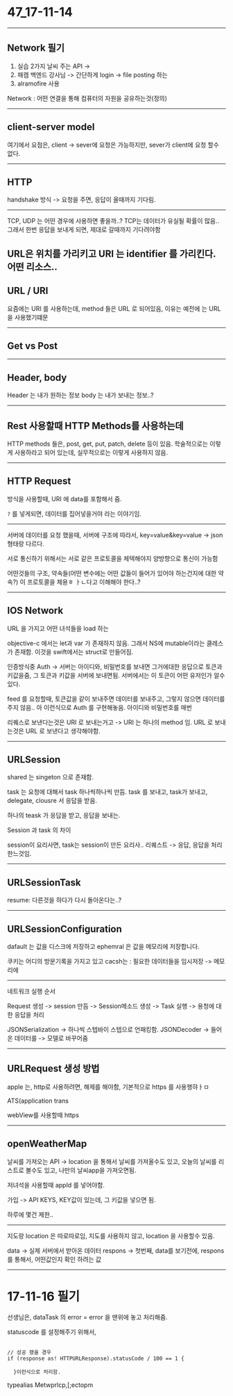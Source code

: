 # 47_17-11-14

---

## Network 필기

1. 실습 2가지 날씨 주는 API ->
2. 패캠 백엔드 강사님 -> 간단하게 login -> file posting 하는 
3. alramofire  사용 

Network : 어떤 연결을 통해 컴퓨터의 자원을 공유하는것(정의)


---

## client-server model 

여기에서 요점은, client -> sever에 요청은 가능하지만, sever가 client에 요청 할수 없다.

---

## HTTP

handshake 방식 -> 요청을 주면, 응답이 올때까지 기다림.

---

TCP, UDP 는 어떤 경우에 사용하면 좋을까..? TCP는 데이터가 유실될 확률이 많음.. 그래서 한번 응답을 보내게 되면, 제대로 갈때까지 기다려야함

URL은 위치를 가리키고 URI 는 identifier 를 가리킨다. 
어떤 리소스..
---


## URL / URI 

요즘에는 URI 를 사용하는데, method 들은 URL 로 되어있음, 이유는 예전에 는 URL을 사용했기떄문

---

## Get vs Post 

---

## Header, body

Header 는 내가 원하는 정보
body 는 내가 보내는 정보..?

---

## Rest 사용할때 HTTP Methods를 사용하는데

HTTP methods 들은, post, get, put, patch, delete 등이 있음. 학술적으로는 이렇게 사용하라고 되어 있는데, 실무적으로는 이렇게 사용하지 않음. 


---

## HTTP Request

방식을 사용할때, URI 에 data를 포함해서 줌.

`?` 를 넣게되면, 데이터를 집어넣을거야 라는 이야기임.

---

서버에 데이터를 요청 했을때, 서버에 구조에 따라서, key=value&key=value -> json 형태랑 다르다.

서로 통신하기 위해서는 서로 같은 프로토콜을 체텍해야지 양방향으로 통신이 가능함

어떤것들의 구조, 약속들(어떤 변수에는 어떤 값들이 들어가 있어야 하는건지에 대한 약속?) 이 프로토콜을 체용ㅎ ㅏㄴ다고 이해해야 한다..?

---

## IOS Network

URL 을 가지고 어떤 녀석들을 load 하는

objective-c 에서는 let과 var 가 존재하지 않음. 그래서 NS에 mutable이라는 클레스가 존재함. 이것을 swift에서는 struct로 만들어짐.

인증방식중 Auth -> 서버는 아이디와, 비밀번호를 보내면 그거에대한 응답으로 토큰과 키값을줌, 그 토큰과 키값을 서버에 보내면됨. 서버에서는 이 토큰이 어떤 유저인가 알수 있다. 

feed 를 요청할때, 토큰값을 같이 보내주면 데이터를 보내주고, 그렇지 않으면 데이터를 주지 않음.. 아 이런식으로 Auth 를 구현해놓음. 아이디와 비밀번호를 매번 

리퀘스로 보낸다는것은 URI 로 보내는거고 -> URI 는 하나의 method 임. 
URL 로 보내는것은 URL 로 보낸다고 생각해야함. 


---

## URLSession 

shared 는 singeton 으로 존재함. 

task 는 요청에 대해서 task 하나씩하나씩 만듬. 
task 를 보내고, task가 보내고, delegate, clousre 서 응답을 받음. 

하나의 teask 가 응답을 받고, 응답을 보내는. 

Session 과 task 의 차이

session이 요리사면, task는 session이 만든 요리사.. 리퀘스트 -> 응답, 응답을 처리한느것임. 

---

## URLSessionTask 

resume: 다른것을 하다가 다시 돌아온다는..?

---

## URLSessionConfiguration

dafault 는 값을 디스크에 저장하고
ephemral 은 값을 메모리에 저장합니다.


쿠키는 어디의 방문기록을 가지고 있고
cacsh는 : 필요한 데이터들을 임시저장 -> 메모리에 

---

네트워크 실행 순서

Request 생성 -> session 만듬 -> Session메소드 생성 -> Task 실행 -> 용청에 대한 응답을 처리 

JSONSerialization -> 하나씩 스텝바이 스텝으로 언패킹함.
JSONDecoder -> 들어온 데이터를 -> 모델로 바꾸어줌

---

## URLRequest 생성 방법

apple 는, http로 사용하려면, 해제를 해야함, 기본적으로 https 를 사용행햐ㅏㅁ 

ATS(application trans

webView를 사용할때 https 

---

## openWeatherMap 

날씨를 가져오는 API -> 
location 을 통해서 날씨를 가져올수도 있고,
오늘의 날씨를 리스트로 볼수도 있고, 
나만의 날씨app을 가져오면됨. 

저녀석을 사용할때 appId 를 넣어야함.

가입 -> API KEYS, KEY값이 있는데, 그 키값을 넣으면 됨.

하루에 몇건 제한..

---

지도랑 location 은 따로따로임, 지도를 사용하지 않고, location 을 사용할수 있음.

data -> 실제 서버에서 받아온 데이터 
respons -> 첫번째, data를 보기전에, respons 를 통해서, 어떤값인지 확인 하려는 값


---

# 17-11-16  필기

선생님은, dataTask 의 error = error 을 맨위에 놓고 처리해줌. 

statuscode 를 설정해주기 위해서,  

```

// 성공 했을 경우 
if (response as! HTTPURLResponse).statusCode / 100 == 1 {

  }이런식으로 처리함. 
```

typealias Metwprlcp,[;ectopm 











